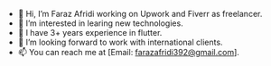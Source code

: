 - 👋 Hi, I’m Faraz Afridi working on Upwork and Fiverr as freelancer.
- 👀 I’m interested in learing new technologies.
- 🌱 I have 3+ years experience in flutter.
- 💞️ I’m looking forward to work with international clients.
- 📫 You can reach me at [Email: farazafridi392@gmail.com].

<!---
FarazAfridi392/FarazAfridi392 is a ✨ special ✨ repository because its `README.md` (this file) appears on your GitHub profile.
You can click the Preview link to take a look at your changes.
--->
